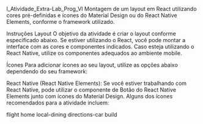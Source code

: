 I_Atividade_Extra-Lab_Prog_VI
Montagem de um layout em React utilizando cores pré-definidas e ícones do Material Design ou do React Native Elements, conforme o framework utilizado.

Instruções
Layout
O objetivo da atividade é criar o layout conforme especificado abaixo. Se estiver utilizando o React, você pode montar a interface com as cores e componentes indicados. Caso esteja utilizando o React Native, utilize os componentes adequados ao ambiente mobile.

Ícones
Para adicionar ícones ao seu layout, utilize as opções abaixo dependendo do seu framework:

React Native (React Native Elements): Se você estiver trabalhando com React Native, pode utilizar o componente de Botão do React Native Elements junto com ícones do Material Design. Alguns dos ícones recomendados para a atividade incluem:

flight
home
local-dining
directions-car
build
